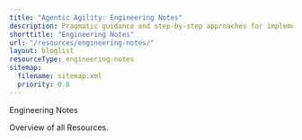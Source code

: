```yaml
---
title: "Agentic Agility: Engineering Notes"
description: Pragmatic guidance and step-by-step approaches for implementing advanced DevOps, Agile strategies, Azure best practices, and leveraging AI. Specifically crafted for technical teams seeking clarity, precision, and immediate applicability to amplify continuous value delivery
shorttitle: "Engineering Notes"
url: "/resources/engineering-notes/"
layout: bloglist
resourceType: engineering-notes
sitemap:
  filename: sitemap.xml
  priority: 0.8
---
```


Engineering Notes

Overview of all Resources.
